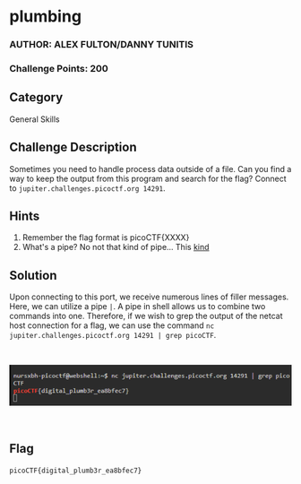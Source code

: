# plumbing
### AUTHOR: ALEX FULTON/DANNY TUNITIS
### Challenge Points: 200

## Category
General Skills

## Challenge Description
Sometimes you need to handle process data outside of a file. Can you find a way to keep the output from this program and search for the flag? Connect to `jupiter.challenges.picoctf.org 14291`.
## Hints
1. Remember the flag format is picoCTF{XXXX}
2. What's a pipe? No not that kind of pipe... This [kind](http://www.linfo.org/pipes.html)
## Solution
Upon connecting to this port, we receive numerous lines of filler messages. Here, we can utilize a pipe `|`. A pipe in shell allows us to combine two commands into one. Therefore, if we wish to grep the output of the netcat host connection for a flag, we can use the command `nc jupiter.challenges.picoctf.org 14291 | grep picoCTF`.

<br>

![Screenshot](Screenshot.png)

<br>

## Flag
`picoCTF{digital_plumb3r_ea8bfec7}`